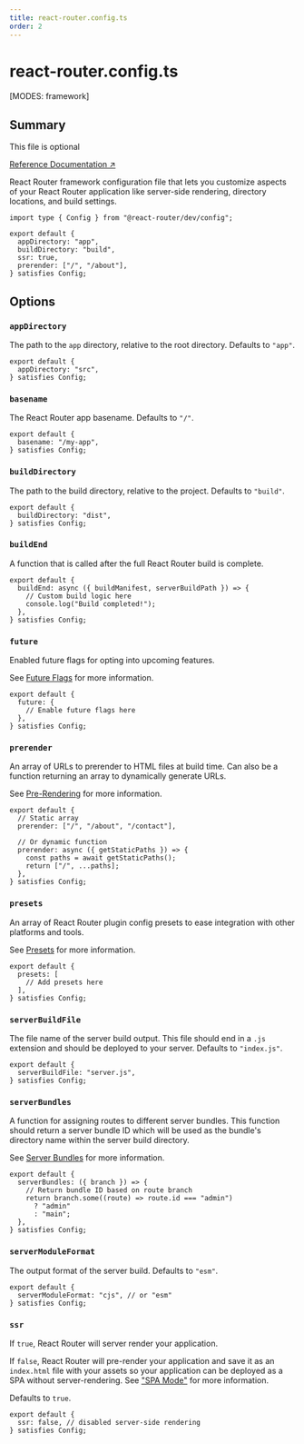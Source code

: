 ```yaml
---
title: react-router.config.ts
order: 2
---
```


# react-router.config.ts

[MODES: framework]

## Summary

<docs-info>
This file is optional
</docs-info>

[Reference Documentation ↗](https://api.reactrouter.com/dev/types/_react_router_dev.config.Config.html)

React Router framework configuration file that lets you customize aspects of your React Router application like server-side rendering, directory locations, and build settings.

```tsx filename=react-router.config.ts
import type { Config } from "@react-router/dev/config";

export default {
  appDirectory: "app",
  buildDirectory: "build",
  ssr: true,
  prerender: ["/", "/about"],
} satisfies Config;
```

## Options

### `appDirectory`

The path to the `app` directory, relative to the root directory. Defaults to `"app"`.

```tsx filename=react-router.config.ts
export default {
  appDirectory: "src",
} satisfies Config;
```

### `basename`

The React Router app basename. Defaults to `"/"`.

```tsx filename=react-router.config.ts
export default {
  basename: "/my-app",
} satisfies Config;
```

### `buildDirectory`

The path to the build directory, relative to the project. Defaults to `"build"`.

```tsx filename=react-router.config.ts
export default {
  buildDirectory: "dist",
} satisfies Config;
```

### `buildEnd`

A function that is called after the full React Router build is complete.

```tsx filename=react-router.config.ts
export default {
  buildEnd: async ({ buildManifest, serverBuildPath }) => {
    // Custom build logic here
    console.log("Build completed!");
  },
} satisfies Config;
```

### `future`

Enabled future flags for opting into upcoming features.

See [Future Flags][future-flags] for more information.

```tsx filename=react-router.config.ts
export default {
  future: {
    // Enable future flags here
  },
} satisfies Config;
```

### `prerender`

An array of URLs to prerender to HTML files at build time. Can also be a function returning an array to dynamically generate URLs.

See [Pre-Rendering][pre-rendering] for more information.

```tsx filename=react-router.config.ts
export default {
  // Static array
  prerender: ["/", "/about", "/contact"],

  // Or dynamic function
  prerender: async ({ getStaticPaths }) => {
    const paths = await getStaticPaths();
    return ["/", ...paths];
  },
} satisfies Config;
```

### `presets`

An array of React Router plugin config presets to ease integration with other platforms and tools.

See [Presets][presets] for more information.

```tsx filename=react-router.config.ts
export default {
  presets: [
    // Add presets here
  ],
} satisfies Config;
```

### `serverBuildFile`

The file name of the server build output. This file should end in a `.js` extension and should be deployed to your server. Defaults to `"index.js"`.

```tsx filename=react-router.config.ts
export default {
  serverBuildFile: "server.js",
} satisfies Config;
```

### `serverBundles`

A function for assigning routes to different server bundles. This function should return a server bundle ID which will be used as the bundle's directory name within the server build directory.

See [Server Bundles][server-bundles] for more information.

```tsx filename=react-router.config.ts
export default {
  serverBundles: ({ branch }) => {
    // Return bundle ID based on route branch
    return branch.some((route) => route.id === "admin")
      ? "admin"
      : "main";
  },
} satisfies Config;
```

### `serverModuleFormat`

The output format of the server build. Defaults to `"esm"`.

```tsx filename=react-router.config.ts
export default {
  serverModuleFormat: "cjs", // or "esm"
} satisfies Config;
```

### `ssr`

If `true`, React Router will server render your application.

If `false`, React Router will pre-render your application and save it as an `index.html` file with your assets so your application can be deployed as a SPA without server-rendering. See ["SPA Mode"][spa-mode] for more information.

Defaults to `true`.

```tsx filename=react-router.config.ts
export default {
  ssr: false, // disabled server-side rendering
} satisfies Config;
```

[future-flags]: ../../upgrading/future
[presets]: ../../how-to/presets
[server-bundles]: ../../how-to/server-bundles
[pre-rendering]: ../../how-to/pre-rendering
[spa-mode]: ../../how-to/spa
